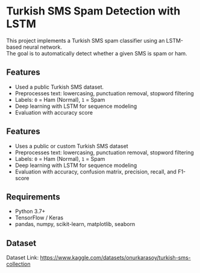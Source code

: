# Turkish SMS Spam Detection with LSTM

This project implements a Turkish SMS spam classifier using an LSTM-based neural network.  
The goal is to automatically detect whether a given SMS is spam or ham.

## Features
- Used a public Turkish SMS dataset.
- Preprocesses text: lowercasing, punctuation removal, stopword filtering
- Labels: `0` = Ham (Normal), `1` = Spam
- Deep learning with LSTM for sequence modeling
- Evaluation with accuracy score

## Features
- Uses a public or custom Turkish SMS dataset
- Preprocesses text: lowercasing, punctuation removal, stopword filtering
- Labels: `0` = Ham (Normal), `1` = Spam
- Deep learning with LSTM for sequence modeling
- Evaluation with accuracy, confusion matrix, precision, recall, and F1-score

## Requirements

- Python 3.7+
- TensorFlow / Keras
- pandas, numpy, scikit-learn, matplotlib, seaborn


## Dataset
Dataset Link: https://www.kaggle.com/datasets/onurkarasoy/turkish-sms-collection

